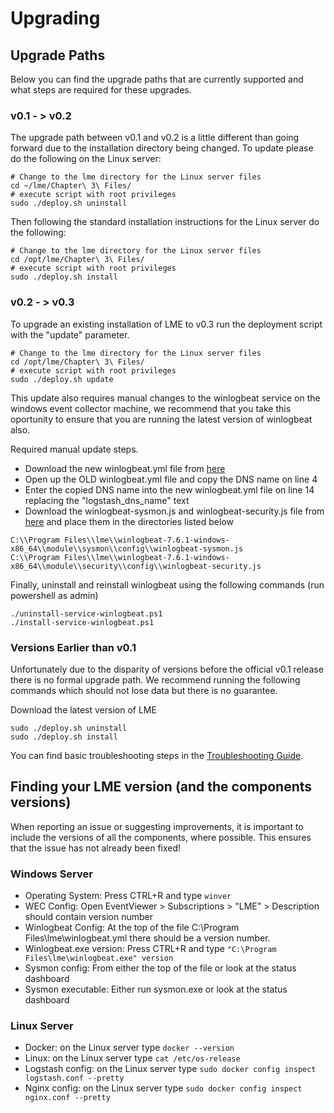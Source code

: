 # Upgrading

## Upgrade Paths
Below you can find the upgrade paths that are currently supported and what steps are required for these upgrades.

### v0.1 - > v0.2
The upgrade path between v0.1 and v0.2 is a little different than going forward due to the installation directory being changed.
To update please do the following on the Linux server:

```
# Change to the lme directory for the Linux server files
cd ~/lme/Chapter\ 3\ Files/
# execute script with root privileges
sudo ./deploy.sh uninstall
```

Then following the standard installation instructions for the Linux server do the following:

```
# Change to the lme directory for the Linux server files
cd /opt/lme/Chapter\ 3\ Files/
# execute script with root privileges
sudo ./deploy.sh install
```

### v0.2 - > v0.3
To upgrade an existing installation of LME to v0.3 run the deployment script with the "update" parameter.

```
# Change to the lme directory for the Linux server files
cd /opt/lme/Chapter\ 3\ Files/
# execute script with root privileges
sudo ./deploy.sh update
```

This update also requires manual changes to the winlogbeat service on the windows event collector machine, we recommend that you take this oportunity to ensure that you are running the latest version of winlogbeat also. 

Required manual update steps.

* Download the new winlogbeat.yml file from [here](https://github.com/ukncsc/lme/blob/master/Chapter%203%20Files/winlogbeat.yml)
* Open up the OLD winlogbeat.yml file and copy the DNS name on line 4
* Enter the copied DNS name into the new winlogbeat.yml file on line 14 replacing the "logstash_dns_name" text
* Download the winlogbeat-sysmon.js and winlogbeat-security.js file from [here](https://github.com/ukncsc/lme/tree/master/Chapter%203%20Files/module) and place them in the directories listed below
```
C:\\Program Files\\lme\\winlogbeat-7.6.1-windows-x86_64\\module\\sysmon\\config\\winlogbeat-sysmon.js
C:\\Program Files\\lme\\winlogbeat-7.6.1-windows-x86_64\\module\\security\\config\\winlogbeat-security.js
```

Finally, uninstall and reinstall winlogbeat using the following commands (run powershell as admin)
```
./uninstall-service-winlogbeat.ps1
./install-service-winlogbeat.ps1
```

### Versions Earlier than v0.1
Unfortunately due to the disparity of versions before the official v0.1 release there is no formal upgrade path. We recommend running the following commands which should not lose data but there is no guarantee.

Download the latest version of LME
``` 
sudo ./deploy.sh uninstall
sudo ./deploy.sh install
```



You can find basic troubleshooting steps in the [Troubleshooting Guide](troubleshooting.md).


## Finding your LME version (and the components versions)
When reporting an issue or suggesting improvements, it is important to include the versions of all the components, where possible. This ensures that the issue has not already been fixed! 

### Windows Server
* Operating System: Press CTRL+R and type ```winver```
* WEC Config: Open EventViewer > Subscriptions > "LME" > Description should contain version number
* Winlogbeat Config: At the top of the file C:\Program Files\lme\winlogbeat.yml there should be a version number.
* Winlogbeat.exe version: Press CTRL+R and type ```"C:\Program Files\lme\winlogbeat.exe" version```
* Sysmon config: From either the top of the file or look at the status dashboard
* Sysmon executable: Either run sysmon.exe or look at the status dashboard



### Linux Server
* Docker: on the Linux server type ```docker --version```
* Linux: on the Linux server type ```cat /etc/os-release```
* Logstash config: on the Linux server type ```sudo docker config inspect logstash.conf --pretty```
* Nginx config: on the Linux server type ```sudo docker config inspect nginx.conf --pretty```
